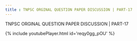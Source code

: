 ```yaml
---
title : TNPSC ORGINAL QUESTION PAPER DISCUSSION | PART-17
---
```


TNPSC ORGINAL QUESTION PAPER DISCUSSION | PART-17



{% include youtubePlayer.html id='reqy0gg_pOU' %}
